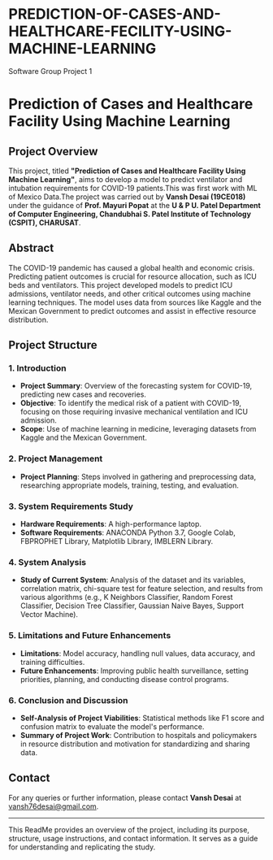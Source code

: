 # PREDICTION-OF-CASES-AND-HEALTHCARE-FECILITY-USING-MACHINE-LEARNING
Software Group Project 1
# Prediction of Cases and Healthcare Facility Using Machine Learning

## Project Overview

This project, titled **"Prediction of Cases and Healthcare Facility Using Machine Learning"**, aims to develop a model to predict ventilator and intubation requirements for COVID-19 patients.This was first work with ML of Mexico Data.The project was carried out by **Vansh Desai (19CE018)** under the guidance of **Prof. Mayuri Popat** at the **U & P U. Patel Department of Computer Engineering, Chandubhai S. Patel Institute of Technology (CSPIT), CHARUSAT**.

## Abstract

The COVID-19 pandemic has caused a global health and economic crisis. Predicting patient outcomes is crucial for resource allocation, such as ICU beds and ventilators. This project developed models to predict ICU admissions, ventilator needs, and other critical outcomes using machine learning techniques. The model uses data from sources like Kaggle and the Mexican Government to predict outcomes and assist in effective resource distribution.

## Project Structure

### 1. Introduction
- **Project Summary**: Overview of the forecasting system for COVID-19, predicting new cases and recoveries.
- **Objective**: To identify the medical risk of a patient with COVID-19, focusing on those requiring invasive mechanical ventilation and ICU admission.
- **Scope**: Use of machine learning in medicine, leveraging datasets from Kaggle and the Mexican Government.

### 2. Project Management
- **Project Planning**: Steps involved in gathering and preprocessing data, researching appropriate models, training, testing, and evaluation.

### 3. System Requirements Study
- **Hardware Requirements**: A high-performance laptop.
- **Software Requirements**: ANACONDA Python 3.7, Google Colab, FBPROPHET Library, Matplotlib Library, IMBLERN Library.

### 4. System Analysis
- **Study of Current System**: Analysis of the dataset and its variables, correlation matrix, chi-square test for feature selection, and results from various algorithms (e.g., K Neighbors Classifier, Random Forest Classifier, Decision Tree Classifier, Gaussian Naive Bayes, Support Vector Machine).

### 5. Limitations and Future Enhancements
- **Limitations**: Model accuracy, handling null values, data accuracy, and training difficulties.
- **Future Enhancements**: Improving public health surveillance, setting priorities, planning, and conducting disease control programs.

### 6. Conclusion and Discussion
- **Self-Analysis of Project Viabilities**: Statistical methods like F1 score and confusion matrix to evaluate the model's performance.
- **Summary of Project Work**: Contribution to hospitals and policymakers in resource distribution and motivation for standardizing and sharing data.



## Contact

For any queries or further information, please contact **Vansh Desai** at vansh76desai@gmail.com.

---

This ReadMe provides an overview of the project, including its purpose, structure, usage instructions, and contact information. It serves as a guide for understanding and replicating the study.
